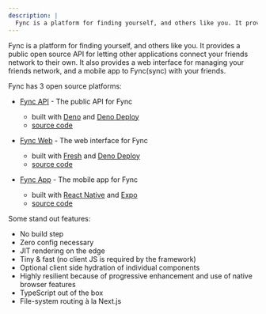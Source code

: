 ```yaml
---
description: |
  Fync is a platform for finding yourself, and others like you. It provides a public opensouce API for letting other applications connect your friends network to their own. It also provides a web interface for managing your friends network, and a mobile app to Fync(sync) with your friends.
---
```


Fync is a platform for finding yourself, and others like you. It provides a
public open source API for letting other applications connect your friends
network to their own. It also provides a web interface for managing your friends
network, and a mobile app to Fync(sync) with your friends.

Fync has 3 open source platforms:

- [Fync API](https://fync-api.deno.dev) - The public API for Fync
  - built with [Deno][deno] and [Deno Deploy][deno-deploy]
  - [source code](https://github.com/fyncAPI/fync-api)
- [Fync Web](https://fync.deno.dev) - The web interface for Fync
  - built with [Fresh][fresh] and [Deno Deploy][deno-deploy]
  - [source code](https://github.com/fyncAPI/fync-web)

- [Fync App](https://fync.deno.dev/app) - The mobile app for Fync
  - built with [React Native](https://reactnative.dev) and
    [Expo](https://expo.io)
  - [source code](https://github.com/fyncAPI/fyncApp)

Some stand out features:

- No build step
- Zero config necessary
- JIT rendering on the edge
- Tiny & fast (no client JS is required by the framework)
- Optional client side hydration of individual components
- Highly resilient because of progressive enhancement and use of native browser
  features
- TypeScript out of the box
- File-system routing à la Next.js

[deno]: https://deno.land
[fresh]: https://fresh.deno.dev
[deno-deploy]: https://deno.com/deploy
